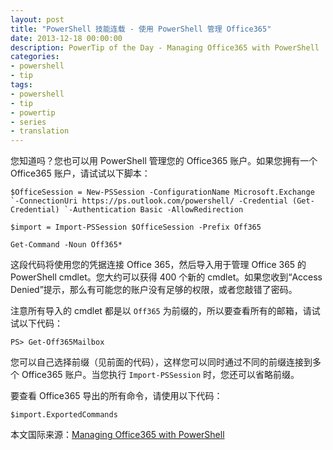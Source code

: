 ```yaml
---
layout: post
title: "PowerShell 技能连载 - 使用 PowerShell 管理 Office365"
date: 2013-12-18 00:00:00
description: PowerTip of the Day - Managing Office365 with PowerShell
categories:
- powershell
- tip
tags:
- powershell
- tip
- powertip
- series
- translation
---
```

您知道吗？您也可以用 PowerShell 管理您的 Office365 账户。如果您拥有一个 Office365 账户，请试试以下脚本：

	$OfficeSession = New-PSSession -ConfigurationName Microsoft.Exchange `-ConnectionUri https://ps.outlook.com/powershell/ -Credential (Get-Credential) `-Authentication Basic -AllowRedirection
	
	$import = Import-PSSession $OfficeSession -Prefix Off365
	
	Get-Command -Noun Off365*

这段代码将使用您的凭据连接 Office 365，然后导入用于管理 Office 365 的 PowerShell cmdlet。您大约可以获得 400 个新的 cmdlet。如果您收到“Access Denied”提示，那么有可能您的账户没有足够的权限，或者您敲错了密码。 

注意所有导入的 cmdlet 都是以 `Off365` 为前缀的，所以要查看所有的邮箱，请试试以下代码：

	PS> Get-Off365Mailbox

您可以自己选择前缀（见前面的代码），这样您可以同时通过不同的前缀连接到多个 Office365 账户。当您执行 `Import-PSSession` 时，您还可以省略前缀。

要查看 Office365 导出的所有命令，请使用以下代码：

	$import.ExportedCommands

<!--more-->
本文国际来源：[Managing Office365 with PowerShell](http://community.idera.com/powershell/powertips/b/tips/posts/managing-office365-with-powershell)
